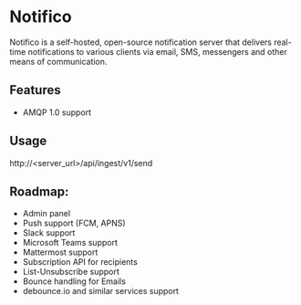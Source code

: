 # Notifico

Notifico is a self-hosted, open-source notification server that delivers real-time notifications
to various clients via email, SMS, messengers and other means of communication.

## Features

- AMQP 1.0 support

## Usage

http://<server_url>/api/ingest/v1/send

## Roadmap:

- Admin panel
- Push support (FCM, APNS)
- Slack support
- Microsoft Teams support
- Mattermost support
- Subscription API for recipients
- List-Unsubscribe support
- Bounce handling for Emails
- debounce.io and similar services support
